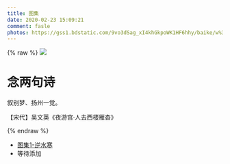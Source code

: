 ```yaml
---
title: 图集
date: 2020-02-23 15:09:21
comment: fasle
photos: https://gss1.bdstatic.com/9vo3dSag_xI4khGkpoWK1HF6hhy/baike/w%3D268%3Bg%3D0/sign=46b93e4b7d1ed21b79c929e39555baf9/14ce36d3d539b600fbdea00ee950352ac65cb773.jpg
---
```

{% raw %}
<img class="pattern-attachment-img" src="https://cdn.jsdelivr.net/gh/wallleap/cdn@latest/img/banner/banner1.jpg">
    </div>
<div class="entry-content">
  <div class="poem-wrap">
    <div class="poem-border poem-left">
    </div>
    <div class="poem-border poem-right">
    </div>
    <h1>
    念两句诗</h1>
    <p id="poem">
    叙别梦、扬州一觉。</p>
    <p id="info">
    【宋代】吴文英《夜游宫·人去西楼雁杳》</p>
  </div>
</div>
{% endraw %}

- [图集1-逆水寒](https://wallleap.cn/2019/09/20/atlas1/)
- 等待添加